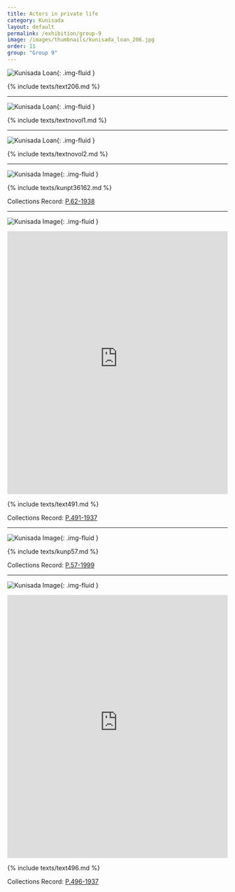 ```yaml
---
title: Actors in private life
category: Kunisada
layout: default
permalink: /exhibition/group-9
image: /images/thumbnails/kunisada_loan_206.jpg
order: 11
group: "Group 9"
---
```


![Kunisada Loan ](/images/prints/kunisada_loan_206.jpg){: .img-fluid }

{% include texts/text206.md %}

----

![Kunisada Loan ](/images/prints/kunisada_loan_-_natsu_no_fuji_vol_1.jpg){: .img-fluid }

{% include texts/textnovol1.md %}

----

![Kunisada Loan ](/images/prints/kunisada_loan_-_natsu_no_fuji_vol_2.jpg){: .img-fluid }

{% include texts/textnovol2.md %}

----

![Kunisada Image](/images/prints/p.62-1938.jpg){: .img-fluid }

{% include texts/kunpt36162.md %}

Collections Record: [P.62-1938](https://data.fitzmuseum.cam.ac.uk/id/object/182388)

----

![Kunisada Image](/images/prints/p.491-1937.jpg){: .img-fluid }

<iframe src="https://data.fitzmuseum.cam.ac.uk/uv.html#?manifest=https://api.fitz.ms/data-distributor/iiif/object-182366/manifest&c=0&m=0&cv=0&config=https://data.fitzmuseum.cam.ac.uk/config.json&locales=en-GB:English (GB),cy-GB:Cymraeg,fr-FR:Français (FR),sv-SE:Svenska,xx-XX:English (GB) (xx-XX)&xywh=-1572,0,4976,2054&r=0" width="100%" height="600" allowfullscreen frameborder="0"></iframe>

{% include texts/text491.md %}

Collections Record: [P.491-1937](https://data.fitzmuseum.cam.ac.uk/id/object/182366)

----

![Kunisada Image](/images/prints/p.57-1999.jpg){: .img-fluid }

{% include texts/kunp57.md %}

Collections Record: [P.57-1999](https://data.fitzmuseum.cam.ac.uk/id/object/9449)

----

![Kunisada Image](/images/prints/p.496-1937.jpg){: .img-fluid }

<iframe src="https://data.fitzmuseum.cam.ac.uk/uv.html#?manifest=https://api.fitz.ms/data-distributor/iiif/object-182369/manifest&c=0&m=0&cv=0&config=https://data.fitzmuseum.cam.ac.uk/config.json&locales=en-GB:English (GB),cy-GB:Cymraeg,fr-FR:Français (FR),sv-SE:Svenska,xx-XX:English (GB) (xx-XX)&xywh=-2375,0,9621,4875&r=0" width="100%" height="600" allowfullscreen frameborder="0"></iframe>

{% include texts/text496.md %}

Collections Record: [P.496-1937](https://data.fitzmuseum.cam.ac.uk/id/object/182369)
